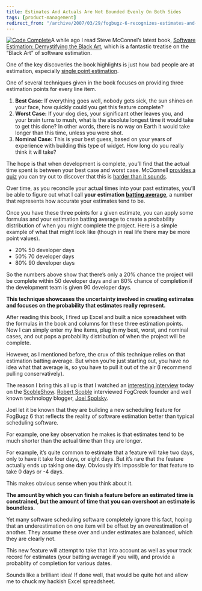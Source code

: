 ```yaml
---
title: Estimates And Actuals Are Not Bounded Evenly On Both Sides
tags: [product-management]
redirect_from: "/archive/2007/03/29/fogbugz-6-recognizes-estimates-and-actuals-are-not-bounded-evenly.aspx/"
---
```


[![Code Complete](http://ec1.images-amazon.com/images/P/0735605351.01._AA_SCMZZZZZZZ_.jpg)](http://www.amazon.com/gp/product/0735605351?ie=UTF8&tag=youvebeenhaac-20&linkCode=as2&camp=1789&creative=9325&creativeASIN=0735605351)A
while ago I read Steve McConnel’s latest book, [Software Estimation:
Demystifying the Black Art](http://www.amazon.com/gp/product/0735605351?ie=UTF8&tag=youvebeenhaac-20&linkCode=as2&camp=1789&creative=9325&creativeASIN=0735605351 "Software Estimation Book"),
which is a fantastic treatise on the “Black Art” of software estimation.

One of the key discoveries the book highlights is just how bad people
are at estimation, especially [single point estimation](http://www.codinghorror.com/blog/archives/000611.html "Single Point Estimation").

One of several techniques given in the book focuses on providing three
estimation points for every line item.

1. **Best Case:** If everything goes well, nobody gets sick, the sun
   shines on your face, how quickly could you get this feature
   complete?
2. **Worst Case:** If your dog dies, your significant other leaves you,
   and your brain turns to mush, what is the absolute longest time it
   would take to get this done? In other words, there is no way on
   Earth it would take longer than this time, unless you were shot.
3. **Nominal Case:** This is your best guess, based on your years of
   experience with building this type of widget. How long do you really
   think it will take?

The hope is that when development is complete, you’ll find that the
actual time spent is between your best case and worst case. McConnell
[provides a quiz](http://www.codinghorror.com/blog/archives/000625.html "An Estimation Quiz")
you can try out to discover that this is [harder than it sounds](http://www.codinghorror.com/blog/archives/000626.html "How Good An Estimator are you").

Over time, as you reconcile your actual times into your past estimates,
you’ll be able to figure out what I call **your estimation** [**batting average**](http://en.wikipedia.org/wiki/Batting_average "Batting Average"),
a number that represents how accurate your estimates tend to be.

Once you have these three points for a given estimate, you can apply
some formulas and your estimation batting average to create a
probability distribution of when you might complete the project. Here is
a simple example of what that might look like (though in real life there
may be more point values).

-   20% 50 developer days
-   50% 70 developer days
-   80% 90 developer days

So the numbers above show that there’s only a 20% chance the project
will be complete within 50 developer days and an 80% chance of
completion if the development team is given 90 developer days.

**This technique showcases the uncertainty involved in creating
estimates and focuses on the probability that estimates really
represent.**

After reading this book, I fired up Excel and built a nice spreadsheet
with the formulas in the book and columns for these three estimation
points. Now I can simply enter my line items, plug in my best, worst,
and nominal cases, and out pops a probability distribution of when the
project will be complete.

However, as I mentioned before, the crux of this technique relies on
that estimation batting average. But when you’re just starting out, you
have no idea what that average is, so you have to pull it out of the air
(I recommend pulling conservatively).

The reason I bring this all up is that I watched an [interesting
interview](http://www.podtech.net/scobleshow/technology/1414/joel-spolsky-the-famous-blogger-on-software-productivity "Joel Spolsky On Software Productivity")
today on the
[ScobleShow](http://www.podtech.net/scobleshow/ "The Scoble Show").
[Robert Scoble](http://scobleizer.com/ "Scoblelizer") interviewed
FogCreek founder and well known technology blogger, [Joel
Spolsky](http://joelonsoftware.com/ "Joel Spolsky").

Joel let it be known that they are building a new scheduling feature for
FogBugz 6 that reflects the reality of software estimation better than
typical scheduling software.

For example, one key observation he makes is that estimates tend to be
much shorter than the actual time than they are longer.

For example, it’s quite common to estimate that a feature will take two
days, only to have it take four days, or eight days. But it’s rare that
the feature actually ends up taking one day. Obviously it’s impossible
for that feature to take 0 days or -4 days.

This makes obvious sense when you think about it.

**The amount by which you can finish a feature before an estimated time
is constrained, but the amount of time that you can overshoot an
estimate is boundless.**

Yet many software scheduling software completely ignore this fact,
hoping that an underestimation on one item will be offset by an
overestimation of another. They assume these over and under estimates
are balanced, which they are clearly not.

This new feature will attempt to take that into account as well as your
track record for estimates (your batting average if you will), and
provide a probablity of completion for various dates.

Sounds like a brilliant idea! If done well, that would be quite hot and
allow me to chuck my hackish Excel spreadsheet.

